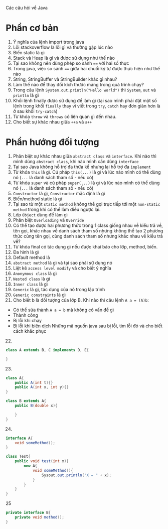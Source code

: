 Các câu hỏi về Java

# Phần cơ bản

1. Ý nghĩa của lệnh import trong java
2. Lỗi stackoverflow là lỗi gì và thường gặp lúc nào
3. Biến static là gì
4. Stack và Heap là gì và được sử dụng như thế nào
5. Tại sao không nên dùng phép so sánh `==` với hai số thực
6. Trong java, việc so sánh `==` giữa hai chuổi ký tự được thực hiện như thế nào
7. String, StringBuffer và StringBuilder khác gì nhau?
8. Làm thế nào để thay đổi kích thước mảng trong quá trình chạy?
9. Trong câu lệnh `System.out.println("Hello world")` thì `System`, `out` và `println` là gì
10. Khối lệnh finally được sử dụng để làm gì (tại sao mình phải đặt một số lệnh trong khối `finally` thay vì viết trong `try`, `catch` hay đơn giản hơn là ở sau khối `try-catch`)
11. Từ khóa `throw` và `throws` có liên quan gì đến nhau.
12. Cho biết sự khác nhau giữa `++a` và `a++`

# Phần hướng đối tượng

1. Phân biệt sự khác nhau giữa `abstract class` và `interface`. Khi nào thì mình dùng `abstract class`, khi nào mình cần dùng `interface`
2. Tại sao Java không hỗ trợ đa thừa kế nhưng lại hỗ trợ đa `implement`
3. Từ khóa `this` là gì. Cú pháp `this(...)` là gì và lúc nào mình có thể dùng nó (`...` là danh sách tham số - nếu có)
4. Từ khóa `super` và cú pháp `super(...)` là gì và lúc nào mình có thể dùng nó (`...` là danh sách tham số - nếu có)
5. `Constructor` là gì, `Constructor` mặc định là gì
6. Biến/method static là gì
7. Tại sao từ một `static method` không thể gọi trực tiếp tới một `non-static method` trong khi có thể làm điều ngược lại.
8. Lớp `Object` dùng để làm gì
9. Phân biệt `Overloading` và `Override`
10. Có thể tạo được hai phương thức trong 1 class giống nhau về kiểu trả về, tên gọi, khác nhau về danh sách tham số nhưng không thể tạo 2 phương thức cùng tên gọi, cùng danh sách tham số nhưng khác nhau về kiểu trả về?
11. Từ khóa final có tác dụng gì nếu được khai báo cho lớp, method, biến.
12. Đa hình là gì
13. Default method là
14. `abstract method` là gì và tại sao phải sử dụng nó
15. Liệt kê `access level modify` và cho biết ý nghĩa
16. `Anonymous class` là gì
17. `Nested class` là gì
18. `Inner class` là gì
19. `Generic` là gì, tác dụng của nó trong lập trình
20. `Generic constraints` là gì
21. Cho biết b là đối tượng của lớp B. Khi nào thì câu lệnh `A a = (A)b`:
- Có thể sửa thành `A a = b` mà không có vấn đề gì
- Thành công
- Bị lỗi khi chạy
- Bị lỗi khi biên dịch
Những mã nguồn java sau bị lỗi, tìm lỗi đó và cho biết cách khắc phục

22. 
```java
class A extends B, C implements D, E{

}
```
23. 
```java
class A{
    public A(int t){}
    public A(int x, int y){}
}

class B extends A{
    public B(double x){

    }
}
```
24.
```java
interface A{
    void someMethod();
}

class Test{
    public void test(int x){
        new A{
            void someMethod(){
                Sysout.out.println("X = " + x);
            }
        }
    }
}
```

25
```java
private interface B{
    private void method();
}
```










